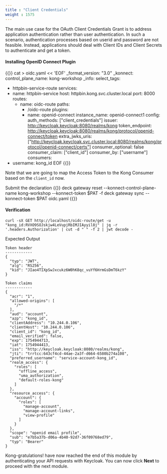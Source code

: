 ```yaml
---
title : "Client Credentials"
weight : 1575
---
```


The main use case for the OAuth Client Credentials Grant is to address application authentication rather than user authentication. In such a scenario, authentication processes based on userid and password are not feasible. Instead, applications should deal with Client IDs and Client Secrets to authenticate and get a token.

#### Installing OpenID Connect Plugin

{{<highlight>}}
cat > oidc.yaml << 'EOF'
_format_version: "3.0"
_konnect:
  control_plane_name: kong-workshop
_info:
  select_tags:
  - httpbin-service-route
services:
- name: httpbin-service
  host: httpbin.kong.svc.cluster.local
  port: 8000
  routes:
  - name: oidc-route
    paths:
    - /oidc-route
    plugins:
    - name: openid-connect
      instance_name: openid-connect1
      config:
        auth_methods: ["client_credentials"]
        issuer: http://keycloak.keycloak:8080/realms/kong
        token_endpoint: http://keycloak.keycloak:8080/realms/kong/protocol/openid-connect/token
        extra_jwks_uris: ["http://keycloak.keycloak.svc.cluster.local:8080/realms/kong/protocol/openid-connect/certs"]
        consumer_optional: false
        consumer_claim: ["client_id"]
        consumer_by: ["username"]
consumers:
- username: kong_id
EOF
{{</highlight>}}

Note that we are going to map the Access Token to the Kong Consumer based on the ```client_id``` now.

Submit the declaration
{{<highlight>}}
deck gateway reset --konnect-control-plane-name kong-workshop --konnect-token $PAT -f
deck gateway sync --konnect-token $PAT oidc.yaml
{{</highlight>}}



#### Verification

```
curl -sX GET http://localhost/oidc-route/get -u "kong_id:RVXO9SOJskjw4LeVupjRbIMJIAyyil8j" | jq -r '.headers.Authorization' | cut -d " " -f 2 | jwt decode -
```

Expected Output
```
Token header
------------
{
  "typ": "JWT",
  "alg": "RS256",
  "kid": "JIao4TIXpSwJxcukz6W0hK8qc_vuYf6HrmGsDmT6kzY"
}

Token claims
------------
{
  "acr": "1",
  "allowed-origins": [
    "/*"
  ],
  "aud": "account",
  "azp": "kong_id",
  "clientAddress": "10.244.0.106",
  "clientHost": "10.244.0.106",
  "client_id": "kong_id",
  "email_verified": false,
  "exp": 1754944713,
  "iat": 1754944413,
  "iss": "http://keycloak.keycloak:8080/realms/kong",
  "jti": "trrtcc:643cf4cd-44ae-2a3f-d664-6580b274a108",
  "preferred_username": "service-account-kong_id",
  "realm_access": {
    "roles": [
      "offline_access",
      "uma_authorization",
      "default-roles-kong"
    ]
  },
  "resource_access": {
    "account": {
      "roles": [
        "manage-account",
        "manage-account-links",
        "view-profile"
      ]
    }
  },
  "scope": "openid email profile",
  "sub": "e7b5a37b-d06a-4b40-92d7-36f09768ed79",
  "typ": "Bearer"
}
```


Kong-gratulations! have now reached the end of this module by authenticating your API requests with Keycloak. You can now click **Next** to proceed with the next module.




